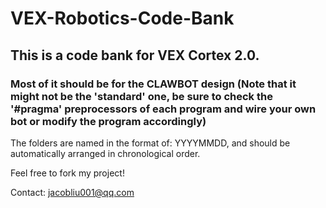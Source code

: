 # VEX-Robotics-Code-Bank
## This is a code bank for VEX Cortex 2.0.
### Most of it should be for the CLAWBOT design (Note that it might not be the 'standard' one, be sure to check the '#pragma' preprocessors of each program and wire your own bot or modify the program accordingly)
The folders are named in the format of: YYYYMMDD, and should be automatically arranged in chronological order.

Feel free to fork my project!

Contact: jacobliu001@qq.com
